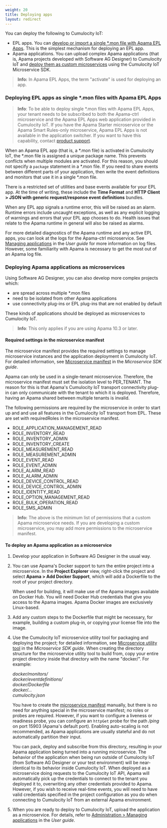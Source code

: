 ```yaml
---
weight: 20
title: Deploying apps
layout: redirect
---
```


You can deploy the following to Cumulocity IoT:

* EPL apps. You can [develop or import a single \*.mon file with Apama EPL Apps](#single-mon-file). This is the simplest mechanism for deploying an EPL app.
* Apama applications. You can upload complex Apama applications (that is, Apama projects developed with Software AG Designer) to Cumulocity IoT and [deploy them as custom microservices](#deploying-as-microservice) using the Cumulocity IoT Microservice SDK.

> **Info:** In Apama EPL Apps, the term "activate" is used for deploying an app.


### <a name="single-mon-file"></a>Deploying EPL apps as single \*.mon files with Apama EPL Apps

>**Info**: To be able to deploy single \*.mon files with Apama EPL Apps, your tenant needs to be subscribed to both the Apama-ctrl microservice and the Apama EPL Apps web application provided in Cumulocity IoT. If you have the Apama Starter microservice or the Apama Smart Rules-only microservice, Apama EPL Apps is not available in the application switcher. If you want to have this capability, contact [product support](/about-doc/contacting-support).

When an Apama EPL app (that is, a \*.mon file) is activated in Cumulocity IoT, the \*.mon file is assigned a unique package name. This prevents conflicts when multiple modules are activated. For this reason, you should not specify a `package` statement in a \*.mon file. If you need to share events between different parts of your application, then write the event definitions and monitors that use it in a single \*.mon file.

There is a restricted set of utilities and base events available for your EPL app. At the time of writing, these include the **Time Format** and **HTTP Client > JSON with generic request/response event definitions** bundles.

When any EPL app signals a runtime error, this will be raised as an alarm. Runtime errors include uncaught exceptions, as well as any explicit logging of warnings and errors that your EPL app chooses to do. Health issues that relate to the Apama runtime in general will also be raised as alarms.

For more detailed diagnostics of the Apama runtime and any active EPL apps, you can look at the logs for the Apama-ctrl microservice. See [Managing applications](/users-guide/administration/#managing-applications) in the *User guide* for more information on log files. However, some familiarity with Apama is necessary to get the most out of an Apama log file.

### <a name="deploying-as-microservice"></a>Deploying Apama applications as microservices

Using Software AG Designer, you can also develop more complex projects which:

* are spread across multiple \*.mon files
* need to be isolated from other Apama applications
* use connectivity plug-ins or EPL plug-ins that are not enabled by default

These kinds of applications should be deployed as microservices to Cumulocity IoT.

>**Info**: This only applies if you are using Apama 10.3 or later.

#### Required settings in the microservice manifest

The microservice manifest provides the required settings to manage microservice instances and the application deployment in Cumulocity IoT. For detailed information, see [Microservice manifest](/microservice-sdk/concept/#manifest) in the *Microservice SDK guide*.

Apama can only be used in a single-tenant microservice. Therefore, the microservice manifest must set the isolation level to PER_TENANT. The reason for this is that Apama's Cumulocity IoT transport connectivity plug-in can only communicate with the tenant to which it is deployed. Therefore, having an Apama shared between multiple tenants is invalid.

The following permissions are required by the microservice in order to start up and and use all features in the Cumulocity IoT transport from EPL. These are set with requiredRoles in the microservice manifest.

- ROLE_APPLICATION_MANAGEMENT_READ
- ROLE_INVENTORY_READ
- ROLE_INVENTORY_ADMIN
- ROLE_INVENTORY_CREATE
- ROLE_MEASUREMENT_READ
- ROLE_MEASUREMENT_ADMIN
- ROLE_EVENT_READ
- ROLE_EVENT_ADMIN
- ROLE_ALARM_READ
- ROLE_ALARM_ADMIN
- ROLE_DEVICE_CONTROL_READ
- ROLE_DEVICE_CONTROL_ADMIN
- ROLE_IDENTITY_READ
- ROLE_OPTION_MANAGEMENT_READ
- ROLE_BULK_OPERATION_READ
- ROLE_SMS_ADMIN

> **Info:** The above is the minimum list of permissions that a custom Apama microservice needs. If you are developing a custom microservice, you may add more permissions to the microservice manifest.

#### To deploy an Apama application as a microservice

1. Develop your application in Software AG Designer in the usual way.

2. You can use Apama's Docker support to turn the entire project into a microservice. In the **Project Explorer** view, right-click the project and select **Apama > Add Docker Support**, which will add a Dockerfile to the root of your project directory.

	When used for building, it will make use of the Apama images available on Docker Hub. You will need Docker Hub credentials that give you access to the Apama images. Apama Docker images are exclusively Linux-based.

3. Add any custom steps to the Dockerfile that might be necessary, for example, building a custom plug-in, or copying your license file into the image.

4. Use the Cumulocity IoT microservice utility tool for packaging and deploying the project; for detailed information, see [Microservice utility tool](/microservice-sdk/concept/#ms-utility-tool) in the *Microservice SDK guide*. When creating the directory structure for the microservice utility tool to build from, copy your entire project directory inside that directory with the name "docker/". For example:

    *docker/monitors/*<br>
    *docker/eventdefinitions/*<br>
    *docker/Dockerfile*<br>
    *docker/...*<br>
    *cumulocity.json*

    You have to create the [microservice manifest](/microservice-sdk/concept/#manifest) manually, but there is no need for anything special in the microservice manifest; no roles or probes are required. However, if you want to configure a liveness or readiness probe, you can configure an `httpGet` probe for the path */ping* on port 15903 (Apama's default port). Enabling auto-scaling is not recommended, as Apama applications are usually stateful and do not automatically partition their input.

    You can pack, deploy and subscribe from this directory, resulting in your Apama application being turned into a running microservice. The behavior of the application when being run outside of Cumulocity IoT (from Software AG Designer or your test environment) will be near-identical to its behavior inside Cumulocity IoT. When deployed as a microservice doing requests to the Cumulocity IoT API, Apama will automatically pick up the credentials to connect to the tenant you deployed it to, overwriting any other credentials provided to Apama. However, if you wish to receive real-time events, you will need to have valid credentials specified in the project configuration as you do when connecting to Cumulocity IoT from an external Apama environment.

5. When you are ready to deploy to Cumulocity IoT, upload the application as a microservice. For details, refer to [Administration > Managing applications](/users-guide/administration#managing-applications) in the *User guide*.
